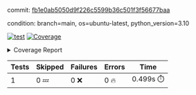 commit: [fb1e0ab5050d9f226c5599b36c501f3f56677baa](https://github.com/rcmdnk/python-template/tree/fb1e0ab5050d9f226c5599b36c501f3f56677baa)

condition: branch=main, os=ubuntu-latest, python_version=3.10

[![test](https://github.com/rcmdnk/python-template/actions/workflows/test.yml/badge.svg)](https://github.com/rcmdnk/python-template/actions/runs/5229863075)
<a href="https://github.com/rcmdnk/python-template/blob/fb1e0ab5050d9f226c5599b36c501f3f56677baa/README.md"><img alt="Coverage" src="https://img.shields.io/badge/Coverage-100%25-brightgreen.svg" /></a><details><summary>Coverage Report </summary><table><tr><th>File</th><th>Stmts</th><th>Miss</th><th>Cover</th></tr><tbody><tr><td><b>TOTAL</b></td><td><b>1</b></td><td><b>0</b></td><td><b>100%</b></td></tr></tbody></table></details>

| Tests | Skipped | Failures | Errors | Time |
| ----- | ------- | -------- | -------- | ------------------ |
| 1 | 0 :zzz: | 0 :x: | 0 :fire: | 0.499s :stopwatch: |

